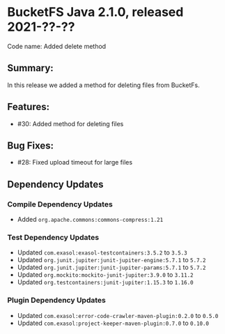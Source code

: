 # BucketFS Java 2.1.0, released 2021-??-??

Code name: Added delete method

## Summary:

In this release we added a method for deleting files from BucketFs.

## Features:

* #30: Added method for deleting files

## Bug Fixes:

* #28: Fixed upload timeout for large files

## Dependency Updates

### Compile Dependency Updates

* Added `org.apache.commons:commons-compress:1.21`

### Test Dependency Updates

* Updated `com.exasol:exasol-testcontainers:3.5.2` to `3.5.3`
* Updated `org.junit.jupiter:junit-jupiter-engine:5.7.1` to `5.7.2`
* Updated `org.junit.jupiter:junit-jupiter-params:5.7.1` to `5.7.2`
* Updated `org.mockito:mockito-junit-jupiter:3.9.0` to `3.11.2`
* Updated `org.testcontainers:junit-jupiter:1.15.3` to `1.16.0`

### Plugin Dependency Updates

* Updated `com.exasol:error-code-crawler-maven-plugin:0.2.0` to `0.5.0`
* Updated `com.exasol:project-keeper-maven-plugin:0.7.0` to `0.10.0`
